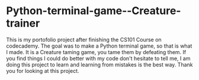 # Python-terminal-game--Creature-trainer
This is my portofolio project after finishing the CS101 Course on codecademy.
The goal was to make a Python terminal game, so that is what I made.
It is a Creature taming game, you tame them by defeating them.
If you find things I could do better with my code don't hesitate to tell me, I am doing this project to learn and learning from mistakes is the best way.
Thank you for looking at this project. 

